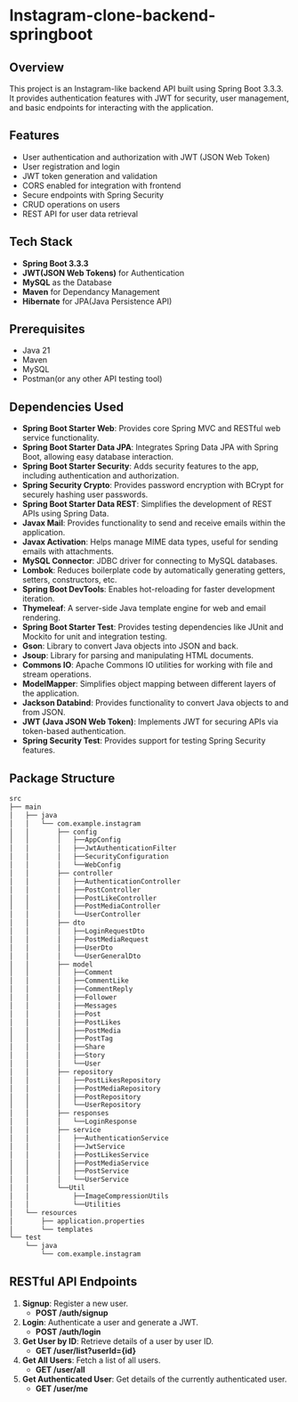 # Instagram-clone-backend-springboot

## Overview

This project is an Instagram-like backend API built using Spring Boot 3.3.3. It provides authentication features with JWT for security, user management, and basic endpoints for interacting with the application.

## Features

- User authentication and authorization with JWT (JSON Web Token)
- User registration and login
- JWT token generation and validation
- CORS enabled for integration with frontend
- Secure endpoints with Spring Security
- CRUD operations on users
- REST API for user data retrieval


## Tech Stack

- **Spring Boot 3.3.3** 
- **JWT(JSON Web Tokens)** for Authentication
- **MySQL** as the Database
- **Maven** for Dependancy Management
- **Hibernate** for JPA(Java Persistence API)

## Prerequisites

- Java 21
- Maven
- MySQL
- Postman(or any other API testing tool)
  

## Dependencies Used

- **Spring Boot Starter Web**: Provides core Spring MVC and RESTful web service functionality.
- **Spring Boot Starter Data JPA**: Integrates Spring Data JPA with Spring Boot, allowing easy database interaction.
- **Spring Boot Starter Security**: Adds security features to the app, including authentication and authorization.
- **Spring Security Crypto**: Provides password encryption with BCrypt for securely hashing user passwords.
- **Spring Boot Starter Data REST**: Simplifies the development of REST APIs using Spring Data.
- **Javax Mail**: Provides functionality to send and receive emails within the application.
- **Javax Activation**: Helps manage MIME data types, useful for sending emails with attachments.
- **MySQL Connector**: JDBC driver for connecting to MySQL databases.
- **Lombok**: Reduces boilerplate code by automatically generating getters, setters, constructors, etc.
- **Spring Boot DevTools**: Enables hot-reloading for faster development iteration.
- **Thymeleaf**: A server-side Java template engine for web and email rendering.
- **Spring Boot Starter Test**: Provides testing dependencies like JUnit and Mockito for unit and integration testing.
- **Gson**: Library to convert Java objects into JSON and back.
- **Jsoup**: Library for parsing and manipulating HTML documents.
- **Commons IO**: Apache Commons IO utilities for working with file and stream operations.
- **ModelMapper**: Simplifies object mapping between different layers of the application.
- **Jackson Databind**: Provides functionality to convert Java objects to and from JSON.
- **JWT (Java JSON Web Token)**: Implements JWT for securing APIs via token-based authentication.
- **Spring Security Test**: Provides support for testing Spring Security features.

## Package Structure
```txt
src
├── main
│   ├── java
│   │   └── com.example.instagram
│   │       ├── config
│   │       │   ├──AppConfig
│   │       │   ├──JwtAuthenticationFilter
│   │       │   ├──SecurityConfiguration
│   │       │   └──WebConfig
│   │       ├── controller
│   │       │   ├──AuthenticationController
│   │       │   ├──PostController
│   │       │   ├──PostLikeController
│   │       │   ├──PostMediaController
│   │       │   └──UserController
│   │       ├── dto
│   │       │   ├──LoginRequestDto
│   │       │   ├──PostMediaRequest
│   │       │   ├──UserDto
│   │       │   └──UserGeneralDto
│   │       ├── model
│   │       │   ├──Comment
│   │       │   ├──CommentLike
│   │       │   ├──CommentReply
│   │       │   ├──Follower
│   │       │   ├──Messages
│   │       │   ├──Post
│   │       │   ├──PostLikes
│   │       │   ├──PostMedia
│   │       │   ├──PostTag
│   │       │   ├──Share
│   │       │   ├──Story
│   │       │   └──User
│   │       ├── repository
│   │       │   ├──PostLikesRepository
│   │       │   ├──PostMediaRepository
│   │       │   ├──PostRepository
│   │       │   └──UserRepository
│   │       ├── responses
│   │       │   └──LoginResponse
│   │       ├── service
│   │       │   ├──AuthenticationService
│   │       │   ├──JwtService
│   │       │   ├──PostLikesService
│   │       │   ├──PostMediaService
│   │       │   ├──PostService
│   │       │   └──UserService
│   │       └──Util   
│   │           ├──ImageCompressionUtils
│   │           └──Utilities
│   └── resources
│       ├── application.properties
│       └── templates
└── test
    └── java
        └── com.example.instagram
```



## RESTful API Endpoints
1. **Signup**: Register a new user.
    - **POST /auth/signup**
2. **Login**: Authenticate a user and generate a JWT.
    - **POST /auth/login**
3. **Get User by ID**: Retrieve details of a user by user ID.
    - **GET /user/list?userId={id}**
4. **Get All Users**: Fetch a list of all users.
    - **GET /user/all**
5. **Get Authenticated User**: Get details of the currently authenticated user.
    - **GET /user/me**
